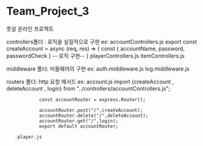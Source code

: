 # Team_Project_3
풋살 온라인 프로젝트


controllers폴더 : 로직을 실질적으로 구현
    ex:
        accountControllers.js
            export const createAccount = async (req, res) => {
                    const { accountName, password, passwordCheck }
                    -- 로직 구현-- 
            }
        playerControllers.js
        itemControllers.js

middleware 폴더: 미들웨어의 구현
    ex:
        auth.middleware.js
        log.middleware.js


routers 폴더: http 요청 메서드
    ex:
        account.js
            import {createAccount , deleteAccount , login} from "../controllers/accountControllers.js";

                const accountRouter = express.Router();

                accountRouter.post("/",createAccount);
                accountRouter.delete("/",deleteAccount);
                accountRouter.get("/",login);
                export default accountRouter;
                
        player.js